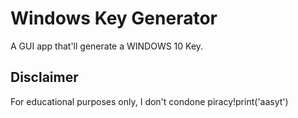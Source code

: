 # Windows Key Generator
A GUI app that'll generate a WINDOWS 10 Key.

## Disclaimer
For educational purposes only, I don't condone piracy!print('aasyt')
